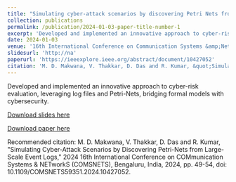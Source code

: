 ```yaml
---
title: "Simulating cyber-attack scenarios by discovering Petri Nets from large scale event logs"
collection: publications
permalink: /publication/2024-01-03-paper-title-number-1
excerpt: 'Developed and implemented an innovative approach to cyber-risk evaluation, leveraging log files and Petri-Nets, bridging formal models with cybersecurity.'
date: 2024-01-03
venue: '16th International Conference on Communication Systems &amp;NetworkS (COMSNETS)'
slidesurl: 'http://na'
paperurl: 'https://ieeexplore.ieee.org/abstract/document/10427052'
citation: 'M. D. Makwana, V. Thakkar, D. Das and R. Kumar, &quot;Simulating Cyber-Attack Scenarios by Discovering Petri-Nets from Large-Scale Event Logs,&quot; 2024 16th International Conference on COMmunication Systems &amp; NETworkS (COMSNETS), Bengaluru, India, 2024, pp. 49-54, doi: 10.1109/COMSNETS59351.2024.10427052.'
---
```

Developed and implemented an innovative approach to cyber-risk evaluation, leveraging log files and Petri-Nets, bridging formal models with cybersecurity.

[Download slides here](http://na)

[Download paper here](https://ieeexplore.ieee.org/abstract/document/10427052)

Recommended citation: M. D. Makwana, V. Thakkar, D. Das and R. Kumar, "Simulating Cyber-Attack Scenarios by Discovering Petri-Nets from Large-Scale Event Logs," 2024 16th International Conference on COMmunication Systems & NETworkS (COMSNETS), Bengaluru, India, 2024, pp. 49-54, doi: 10.1109/COMSNETS59351.2024.10427052.